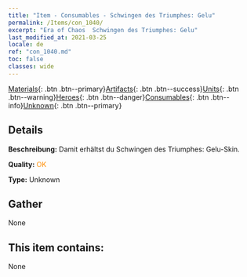 ```yaml
---
title: "Item - Consumables - Schwingen des Triumphes: Gelu"
permalink: /Items/con_1040/
excerpt: "Era of Chaos  Schwingen des Triumphes: Gelu"
last_modified_at: 2021-03-25
locale: de
ref: "con_1040.md"
toc: false
classes: wide
---
```

 [Materials](/de/Items/){: .btn .btn--primary}[Artifacts](/de/Items/Artifacts/){: .btn .btn--success}[Units](/de/Items/Units/){: .btn .btn--warning}[Heroes](/de/Items/Heroes/){: .btn .btn--danger}[Consumables](/de/Items/Consumables/){: .btn .btn--info}[Unknown](/de/Items/Unknown/){: .btn .btn--primary}

## Details
 **Beschreibung:** Damit erhältst du Schwingen des Triumphes: Gelu-Skin.

 **Quality:** <span style="color: #FF8C00">OK</span>

 **Type:** Unknown

## Gather

  None

## This item contains:

  None

